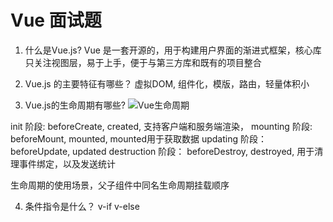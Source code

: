 # Vue 面试题

1. 什么是Vue.js?
Vue 是一套开源的，用于构建用户界面的渐进式框架，核心库只关注视图层，易于上手，便于与第三方库和既有的项目整合

2. Vue.js 的主要特征有哪些？
  虚拟DOM, 组件化，模版，路由，轻量体积小

3. Vue.js的生命周期有哪些?
![Vue生命周期](https://cn.vuejs.org/images/lifecycle.png)

init 阶段: beforeCreate, created, 支持客户端和服务端渲染，
mounting 阶段: beforeMount, mounted, mounted用于获取数据
updating 阶段：beforeUpdate, updated
destruction 阶段： beforeDestroy, destroyed, 用于清理事件绑定，以及发送统计

生命周期的使用场景，父子组件中同名生命周期挂载顺序

4. 条件指令是什么？
v-if v-else 
